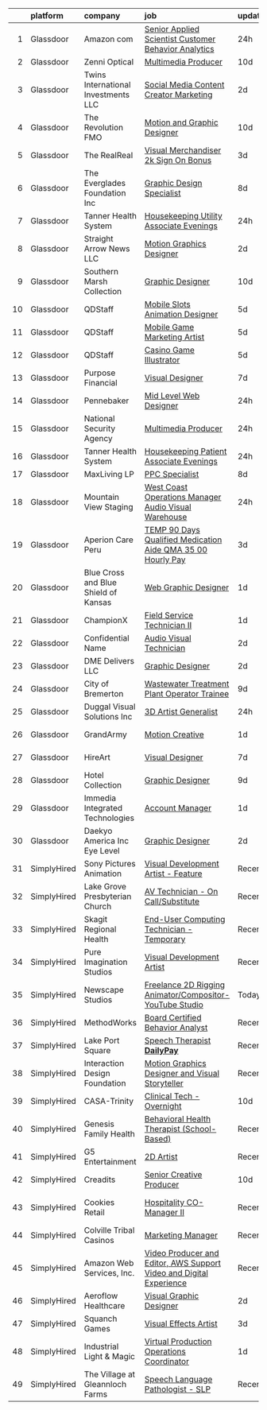 

|    | platform    | company                              | job                                                                                                                                                                                                                                                                                                                                                                                                                                                                                                                                                                                                                                                                                                                                                                                                                                                                                                                                                                                                                                                                                                                                                                                                                                                                                                                                                                                                                                                                                                                                                                                             | update_time   | location                    |
|---:|:------------|:-------------------------------------|:------------------------------------------------------------------------------------------------------------------------------------------------------------------------------------------------------------------------------------------------------------------------------------------------------------------------------------------------------------------------------------------------------------------------------------------------------------------------------------------------------------------------------------------------------------------------------------------------------------------------------------------------------------------------------------------------------------------------------------------------------------------------------------------------------------------------------------------------------------------------------------------------------------------------------------------------------------------------------------------------------------------------------------------------------------------------------------------------------------------------------------------------------------------------------------------------------------------------------------------------------------------------------------------------------------------------------------------------------------------------------------------------------------------------------------------------------------------------------------------------------------------------------------------------------------------------------------------------|:--------------|:----------------------------|
|  1 | Glassdoor   | Amazon com                           | [Senior Applied Scientist  Customer Behavior Analytics](https://www.glassdoor.com/partner/jobListing.htm?pos=115&ao=1110586&s=58&guid=00000181e1bbc289a7810a95bc806cab&src=GD_JOB_AD&t=SR&vt=w&cs=1_69c51cbc&cb=1657349588068&jobListingId=1007993518595&cpc=E773D000C9BC26FA&jrtk=3-0-1g7grnglfhaqt801-1g7grnglughr7800-8437b9a8bbc3be06--6NYlbfkN0CKJOvZ2V5IrJ1cL6f27LnM8XR4tisTi-a8V3t-dR9dwsgFRvlGUQc2Ve2CGI8d6VMiX1tB_B11st7xujm-j-z9vEtmC5marQM2RHdA4vr6XBJjmoFBClzCookStbZ4WCh-pabrwoASxIr1mhH4CR-j5eJHS_B2_SVjoLkhVsTNEc5fV8SKCYEf-fu2nUIcqrJhGDW98DtLA77pf34GcrEbUaGjAztoi8ycUjtqfZ7bqK0I1NqyKkZF0O_fCVhCYrnAjn8XuGJba8B4l6nuULzoegQGJUG2FWs340MbvBS8579FmTGq5AIYVQCzqoikftgIzamDJOYEiFM-w5_0KCN7kEQWtOjY6z51dXkRwj8zvabmLK5xy1okBKnggXEB5--QRdP0L2rvGAcc7zb8QpDZfNIg86v7GmYB8I9mUoaQfKjOORd3zm8b)                                                                                                                                                                                                                                                                                                                                                                                                                                                                                                                                                                                                                                                                                                                                                                                     | 24h           | Sunnyvale, CA               |
|  2 | Glassdoor   | Zenni Optical                        | [Multimedia Producer](https://www.glassdoor.com/partner/jobListing.htm?pos=118&ao=1110586&s=58&guid=00000181e1bbc289a7810a95bc806cab&src=GD_JOB_AD&t=SR&vt=w&cs=1_4d221884&cb=1657349588068&jobListingId=1007969228595&cpc=5E31031E1AFF45A7&jrtk=3-0-1g7grnglfhaqt801-1g7grnglughr7800-66685a8423798669--6NYlbfkN0D-wagnijxwAeJpKSfKqQ0J9oHqjS3FlIu-AqopM5OplQZzaVhIx9UO4Q8hxVMhGuV9HaKCSmmGouoCn9-qnEDTCmxhL6b3Vv_ut4oOvfUCOD0LYqf-u_8YTEmNGA4jkamHQGlOUxVZ5493jj-ezdqAmnIWlwf8_GxwHBtD9W21By3-Qrx_wHswdivdcAAc_eJKPlmJblvoQYtxCxXc7tdR3XSRk_fnbkgcXwaPl3n-eICqkzNgNQZ3eWDlMKA4J_YAv2bCeDFhFgry3uOfTkPSTcVO3eJRgZsSVN7C4lYBuq2gLPBcCbedz2HJRtUIrBGufCxdnXfotysq7FVUt_8kCiuJ2X-REWl42NoVufPF5DTcrGDIHkiRN5gd55rK04VtC6nYkPECOC_ighCR0xoTKwuAlguc8WMnML4Zl6I5Uypp4oLHmFNFKaJu_ibyf-GnElTSGMmbYxdH6Jvalk7m)                                                                                                                                                                                                                                                                                                                                                                                                                                                                                                                                                                                                                                                                                                                                                                                       | 10d           | Remote                      |
|  3 | Glassdoor   | Twins International Investments LLC  | [Social Media   Content Creator Marketing](https://www.glassdoor.com/partner/jobListing.htm?pos=127&ao=1110586&s=58&guid=00000181e1bbc289a7810a95bc806cab&src=GD_JOB_AD&t=SR&vt=w&ea=1&cs=1_2cca2081&cb=1657349588070&jobListingId=1007987644767&cpc=FDA93C03AE7AED37&jrtk=3-0-1g7grnglfhaqt801-1g7grnglughr7800-db95838167c8e880--6NYlbfkN0DeyJ4CP5CzwT7broxeUwKBt3co1QwKwWitRQqJu2WRZ8WbzOPgHeCMlWRLoW25z4dImCU80bgSs3Rm4oel9mJr5FMkf4-ivASZkIGHm_KtFl2RD557YK34tb63pl7mkvTxD2Y_iLr5c3EGTFJPZLwh7dU4bm90O70jOVNdGFNU8NCtoDSdnyWEJYE1LVfDF9fYMqwIzZWvf3sE4lWqVD6rjOhHoxs8bGzvUtzbPfC_hSE1Y8DTo4h7XbR_vpjtS4aomx-qznFbiNFdZRzn7FS1yUQ9AgMqyZCd2c-06zvFaSxCe5xhxE6JNG3_e4PEV8OiHKqL4B2mlCRmXYpDqrwl0Bq8KxAtHQOwZO36679LtkoHnNt4nVZ7Ld-FPFzJetD6UMJsjqPJQZrE-27PuxHkE5Z17o5RbK7nKMoB5Zn1mMTflINJQ0sdWhDer4TQw6n2kgT9jSVlT3BE_vq7JvqPu-rGSQsrumbxbvDxoUhZIBlpGqnGQuglHX255xuSpisXs2X3jNa6eteZ2TKTB2BO)                                                                                                                                                                                                                                                                                                                                                                                                                                                                                                                                                                                                                                                                                             | 2d            | Weston, FL                  |
|  4 | Glassdoor   | The Revolution FMO                   | [Motion and Graphic Designer](https://www.glassdoor.com/partner/jobListing.htm?pos=102&ao=1110586&s=58&guid=00000181e1bbc289a7810a95bc806cab&src=GD_JOB_AD&t=SR&vt=w&ea=1&cs=1_2346603c&cb=1657349588065&jobListingId=1007969083883&cpc=93B1EA6E25C5ADFD&jrtk=3-0-1g7grnglfhaqt801-1g7grnglughr7800-55193dfcea117265--6NYlbfkN0CKo1B5oVS0r338y2G5-tcRdIXZ9BCV4T2cuWFY3ViPlLlBqJ5uAjy_jkBsOayuO1WBbSpLMTFTYouXy3T_oSiJhoKRMZ0M-2T6vt5Lc_Pz9qUPE4r0jgd_k-dhiFsv_BL3cIiEV5Ln0aBBzFEHV-9RKESGx5Q3MgiGMothH74gnY4P7TWcGaxkMi4vFB6ZWNWldopQkmHfsg1PXIz3n6EepZ2gfnthoHnjJ4NhUO_ejrKwSiLAVQuXOMIAz5j4wnF5xg7h2whqL6oRV_aJHse1zYw-TLwdrL-_Om98JChMZwok3F0yS6ZA3PWLuxzFPY2ubWx9ZpCLSIukygiWs_xtnx_nlysVqeE2YqWh73ybDNQ6v0iDCiJIiDF_KM6OJslWEBXo76iglKARl5BEWmEMeBrZoKI-cA5ATxl-VGoJ3tBZ4334f2yR22XLzH0-4m9uSy8duJmH4OHoy1e_qNT8dl5glHsDbzXDF9wmfD8MA6R0vuOOO-X02nP-og7XWouki0VcR15sNLaEK8WhXqEv)                                                                                                                                                                                                                                                                                                                                                                                                                                                                                                                                                                                                                                                                                                          | 10d           | Henderson, NV               |
|  5 | Glassdoor   | The RealReal                         | [Visual Merchandiser    2k Sign On Bonus ](https://www.glassdoor.com/partner/jobListing.htm?pos=108&ao=1110586&s=58&guid=00000181e1bbc289a7810a95bc806cab&src=GD_JOB_AD&t=SR&vt=w&ea=1&cs=1_6c9d4882&cb=1657349588066&jobListingId=1007984907560&cpc=F793441F64F6F721&jrtk=3-0-1g7grnglfhaqt801-1g7grnglughr7800-4ac500e89ea6db94--6NYlbfkN0DLP6g0lDoqZzhPnc0l2IIO15DLMc6nfdbu3pouBSAEyLHC7K7bTve3tmdCHI28Jr3r6tajo03J6yqho19PXihkvyxW_WvX2o39hPcAwlJLpEMKTHKwYywXFpecqH5MHFg3S5je55Y2FRNEe20sW7tsDhx5Uj9mZ1xBXde9NfBtNe_TEHRcGF__vGr3HpnC85bKK5FrL2jbdWMQLHL7W1zx0KUlBBe1aUuZjJ5u7AUgkIeK7lZn1ntw6bGtslx5YK1U2_a5jObMIHoNCakf0m-a-9k-0RgXwRMdt6tStt72d5ZNe3qKInkCav_HeEPOIs5iRa7Qiqz4HzTYUDzD54Gzhezse8hAk9NhjukA7DYtqiMv4_Ii1OgqKgLsFwPI6XieG3F8cpRorDkLAnd7biMLEu7sNTfTCdlTEOUJzAbtd6iFJyERJhfAe5pHx5cNEleXWaYa2EiX1BcMq-VhfxB1GO7QHcTlLEvscaLBISgtaoNBVZCMWvaJoW2TfkHNlHUJWXNC3hZjwg%3D%3D)                                                                                                                                                                                                                                                                                                                                                                                                                                                                                                                                                                                                                                                                                                 | 3d            | Palm Beach, FL              |
|  6 | Glassdoor   | The Everglades Foundation  Inc       | [Graphic Design Specialist](https://www.glassdoor.com/partner/jobListing.htm?pos=130&ao=1110586&s=58&guid=00000181e1bbc289a7810a95bc806cab&src=GD_JOB_AD&t=SR&vt=w&ea=1&cs=1_80a513eb&cb=1657349588070&jobListingId=1007973662621&cpc=723ADC3DFE402989&jrtk=3-0-1g7grnglfhaqt801-1g7grnglughr7800-61636937d498b0f6--6NYlbfkN0BwT8x6uYpjnjS05BjUruHZIWE_f0cyduAiJREV2FerB1yRhkVCKeYojIBuLHjg81Zh9PXoYlfRY-Z3Xh06YRly0o6Bd9T4pkqJ3I2OgNFfW-axf1Hz7cvQsKbdWxRMp-jQw0u5uVtiiLYYUH-REjgB79C6n2AZMN8dv1qLEGH45cVOyjpQJNpaIjueeqL5ycnUl4CFpix0D_ugXNv6OBIRyNIjUFOb2y8vAvoEZP0vgUlMZQt85GvKo1sebUqpFmLIfoPLnKUgiNMnBp9Jh6CiJSHQmNi1E4YkzBCnzP5Ku-DLQNJfgN-EabXP1rG6DaWlipuYsuGcQRPdmLq3t1riWrPOjh8gEDFBHfYpOhASdp7aff4YX7lqcZVFGlZ0YPakm3EjYj2ppDZ99buxg31f9uddUMX4-XXVX3xxzOnc4EjjqRjrA8bcbfgWZG63afIt4NIe7OE4pPoUIf_HGHAQPW_qSwe9RNTFTMuP6i3BfJjVGp-LznmKVhPADqDpCHc%3D)                                                                                                                                                                                                                                                                                                                                                                                                                                                                                                                                                                                                                                                                                                                              | 8d            | Palmetto Bay, FL            |
|  7 | Glassdoor   | Tanner Health System                 | [Housekeeping   Utility Associate  Evenings ](https://www.glassdoor.com/partner/jobListing.htm?pos=109&ao=1110586&s=58&guid=00000181e1bbc289a7810a95bc806cab&src=GD_JOB_AD&t=SR&vt=w&ea=1&cs=1_a2aa1968&cb=1657349588066&jobListingId=1007992931782&cpc=BAB9AA3F436D8911&jrtk=3-0-1g7grnglfhaqt801-1g7grnglughr7800-69e4ec00306b46a4--6NYlbfkN0BKCdUMHj31MbvWqdYQ9ut3BVauqM650n6ogWAXNo6TcCcdhyP5BUcVrgcrgBoRQBG8_IWzTTr8Sec6BoWScND_0uNrqV8oOqaqvq4i-lFZHfPZ03XxZbALaSs4EpjTJejpSh2q3AG2IyFy77PueWfksEFSren4s2aTHMssXpLxpeSSVf1nY05mol3LDD-v9Lsv8q_Ygqvuw2xDK9tWcwG6hErk2R644o-YVYKHXeoe120VM5Ru5Te-kXsMcC2VwxI1nuyIux9FnclAKtjn9pcBfEuHH5L7S64VsnIBJPr0VobNmgu3GjbxQwFI_JuDUx0lsBwnHHqj_fzRwZs-AiKiHwS3mX_gIJnyozo-ZGXwcWsNA1uJ1ddQCRvDUDxZwLFRiEr4LsVU4sKQ9jpYaeajfx-TijhAMRcdZTqS-Qq1u_h1D43_lrSvzh7XPkYkjaaL3K1HST3kSDlVNtQc5uvG5wzdeiRNQzYDSqjBALwQ7jenfOf7-G-Jp0xScI4iv0bCXlz44O033kcm03DSOuV93humJqlzhtyMdv8c3HHF8CXMQ2rUdYj2fNmJVHn5q4cw-yyupPamD-_lUSz9TVWfnN7X99aQZm16trR8WoIXbnw_7G7SOUngL2iWN6b-vCBTL3aTY8xIUA%3D%3D)                                                                                                                                                                                                                                                                                                                                                                                                                                                                                                                                                              | 24h           | Carrollton, GA              |
|  8 | Glassdoor   | Straight Arrow News  LLC             | [Motion Graphics Designer](https://www.glassdoor.com/partner/jobListing.htm?pos=106&ao=1110586&s=58&guid=00000181e1bbc289a7810a95bc806cab&src=GD_JOB_AD&t=SR&vt=w&ea=1&cs=1_65bede0f&cb=1657349588066&jobListingId=1007987650899&cpc=D7FE8E303655E3F3&jrtk=3-0-1g7grnglfhaqt801-1g7grnglughr7800-0780d66dbbfcaaa7--6NYlbfkN0ACu_hgM4mYOpGjE6TXudS1eLEYdlotK5aSiNrSIRlNjsl06Sth5X-HOOLlwkXztptkoiuviZeOgNHpe5066Dl_gajgU5GQGa9Iku301YpcjA2S1YWv4lXWZ3Zkl5rQrSWge-vdu21f5eev5cF8n1fe-qat3fU0C9pw20ml-mJt6jEtPT4vnVEwDheONoIA7SaHaQwiTRV3jpqss7bgwvoggKBT4b3YWFM1_P22yrJ4QAsgSeNN9mSDkY-LQxcmhVi03S4hTdZb1PgqcWLDcEKnKGlLL4GQ3aicxvrEmYFcu3nrKqVV2li1VA9KAbOTE8XaglxISiwLs3K86l1X2QEbM-HIKse1u0djnUa8QvxVgLK8YIvF-c6YIJu-75i37BEm4PaqKsNSexvKYabvASUw-O2mbMM9MxMqk3DzrUEMZ8okLh3RU8AXN3zq3CYTczQdSVSGIWPMwoMTVTa3AXaA0MNAt8iw4MPNEWOYCouWSpVf4lf169s6366fb0r2J-GB2eXcs3RTrQ%3D%3D)                                                                                                                                                                                                                                                                                                                                                                                                                                                                                                                                                                                                                                                                                                                 | 2d            | Omaha, NE                   |
|  9 | Glassdoor   | Southern Marsh Collection            | [Graphic Designer](https://www.glassdoor.com/partner/jobListing.htm?pos=104&ao=1110586&s=58&guid=00000181e1bbc289a7810a95bc806cab&src=GD_JOB_AD&t=SR&vt=w&ea=1&cs=1_7aaa9ea8&cb=1657349588066&jobListingId=1007968838057&cpc=4A4F3732B778070B&jrtk=3-0-1g7grnglfhaqt801-1g7grnglughr7800-81db2ccfa62b3a33--6NYlbfkN0B9y_EvsX6nPxgR7YIuL1Zrl7ecqG-X2jSSVLWZpLINHbj9_4rdH8YLwP3oiB-AVDTyKfmftHYPrHuU7Iz5LI8P2YNTcmgo4vrYGEV0GGcaf6qw9uoJvj6d69G-mN5n7WSdwUuf0QQoRYvRPfOUoq5feVka5XLVmzryljzO-sBCvj_iHibC4cbOGQnodG_F6vrH6BsKuXgD07r0dVvI9rJdOfhdNG-Nnf5oXSbASUBalgW64fbY9L3_ZYuGsDHprogxqHk2bHXp9rUSvW0U1A5EgFwYl1rulFMUmPwoTTz4D4RzO-ZprIsFvwGXSy2mV5ijJufpOUAxbEcjtrk-7lH43rRjq6U1wNWGwcCr4qGRjWHzbM_wKaqGOPNqusXlZgLIqQoE0rW6S_glU5Yz6cWMcBghyAH5K0n3ueHbmRBem9nHMmC3e2G2II6sEnVe6VkMAMD4QOrYVqGLmWKbhSUcBsy8AUazrL5YMTo7CsNmAFZb6GifAcIpDyD1q760xDQ%3D)                                                                                                                                                                                                                                                                                                                                                                                                                                                                                                                                                                                                                                                                                                                                       | 10d           | Baton Rouge, LA             |
| 10 | Glassdoor   | QDStaff                              | [Mobile Slots Animation Designer](https://www.glassdoor.com/partner/jobListing.htm?pos=121&ao=1110586&s=58&guid=00000181e1bbc289a7810a95bc806cab&src=GD_JOB_AD&t=SR&vt=w&ea=1&cs=1_8fe82b52&cb=1657349588069&jobListingId=1007979465012&cpc=663B5FE45D73772E&jrtk=3-0-1g7grnglfhaqt801-1g7grnglughr7800-d2c6756443188221--6NYlbfkN0BK9GXDcakwdiqmeo8o-2GvkYnmPkq7xevAHdeF_847qkpPJo8-WyfGIFf30VHuZcDiwJ06biaS6t-mwr3DRne1Kjizdt5T5yTkOdQ0U9V2m4QrB2rL7S6P74r3Rg13H8BY9iry_FS0ea7gDeICu5AaLiQeGmNdeIncAi8b-fyTuD4NgWONr2X7zgIVrS6wYFJLwX6YBfv5cWrmFdHf1EdYKUZSyFZ7f4zkdz6Jpz6sUKZL8zLu79eBvoo3kKlc5Vw1SRZkJ_PycNTiYIeJJhy2yeZ-tiBTDsFJ4-jjUumUmcKHZKQ3LLTj3hfQb8vmNwq2CUwdsP7CDb3Kylss8L9l0ZIQao0j8LMkzHXT3FbohPcZQllhw4-y-nMLsVVhx48UXkhK-x1pMJPtoFJ7ePrM3oa0eOQsuzgStsIB0i1UrGf7BDsQbM_dAiqEVEouaA99z9R5OYmi25hiZSQdvqKHf-csJBtW9hUyGpHB90A2nQgwuvrfL5mY)                                                                                                                                                                                                                                                                                                                                                                                                                                                                                                                                                                                                                                                                                                                                      | 5d            | Las Vegas, NV               |
| 11 | Glassdoor   | QDStaff                              | [Mobile Game Marketing Artist](https://www.glassdoor.com/partner/jobListing.htm?pos=129&ao=1110586&s=58&guid=00000181e1bbc289a7810a95bc806cab&src=GD_JOB_AD&t=SR&vt=w&ea=1&cs=1_d55f82a7&cb=1657349588070&jobListingId=1007979465001&cpc=444700D72F2ECBCE&jrtk=3-0-1g7grnglfhaqt801-1g7grnglughr7800-4842005ed0885448--6NYlbfkN0BK9GXDcakwdiqmeo8o-2GvkYnmPkq7xevAHdeF_847qkpPJo8-WyfGM3U4KnIRH2pUHOd_MJU8EY8vKEcsZEehTThosRybDyaOejM7dQEPw1goVzyzg14G5YMQ4QTjLkmaeHpp6b-cQVOKTTl3WmnUYxmC9LrYlIUIl9uO0RNYGuzo-bba-q192NH1g4LdgDIKGOz5A5J7mpnaAI99rqkmHuUqgAUHwLwclyGAIGngF7hJX6bWtQpFCJdZ2PNLJcpnIu7qBhUBjJyD2euGT9jrDeLb15THCg3n0g0kMXCfVtS814ChtEEaX-TSElfiDHMDl218MTyCAm3-OBPhFc7S9oXvSQn9ve7YTQaDWvG95o2DCT6JqM9n7hr9GfyU-Q3B2fZL0GKbU_0hI60JFdG7a2EzR4-5oUJgAG3BCw6hA0pC9mIo5ONO758kWMHNrvMJMivgKfMThZIQbvbF5PEjFYzlT1ojBfkdEXZlq7wknw%3D%3D)                                                                                                                                                                                                                                                                                                                                                                                                                                                                                                                                                                                                                                                                                                                                             | 5d            | Las Vegas, NV               |
| 12 | Glassdoor   | QDStaff                              | [Casino Game Illustrator](https://www.glassdoor.com/partner/jobListing.htm?pos=112&ao=1110586&s=58&guid=00000181e1bbc289a7810a95bc806cab&src=GD_JOB_AD&t=SR&vt=w&ea=1&cs=1_6f00ffdf&cb=1657349588068&jobListingId=1007979465017&cpc=FA84DF7EA1EC2398&jrtk=3-0-1g7grnglfhaqt801-1g7grnglughr7800-7b5571057083f71e--6NYlbfkN0BK9GXDcakwdiqmeo8o-2GvkYnmPkq7xevAHdeF_847qkpPJo8-WyfGxHsHPe4cA6EI7EtJnTtXxg2G6TxjzkWSjN-_eoC0CQqc2RAq2MV5g6TovBKQDk7CcqvV3amJm8rIfBPyOGl_nc6LyWzqcbr5tu7ooFcLrIX_cxWhA8bZqCmVqt4J3dHYqmKadkmMrLbu5GX1BWqeSX6hK3Gr_WE2AGl2cqPA14_uRt-O5xi5ufq0geqG6giZ8kG-9L9rFOTi_i6rcIoq2GUGNsUfGtJoNNLFyJJgg7A8yOy36-2HMCYpDzWLV2kht97lEvuz2KYLCK0p7lZPQpno7_ZrcJrgPrfVoArXRRWVpZ877YyoVWG7WK2rhjS0orK09bkp3P9cvXZEXj6zbdw6JHmBt7Or_eCFWVNs6XEYDTXqu92cAXlUzw_opgOer0pg_6bgbbb3DTpyxq-55md8E2Rj9Tv98YuUoowGu_EGV0ILrEnITw%3D%3D)                                                                                                                                                                                                                                                                                                                                                                                                                                                                                                                                                                                                                                                                                                                                                  | 5d            | Escondido, CA               |
| 13 | Glassdoor   | Purpose Financial                    | [Visual Designer](https://www.glassdoor.com/partner/jobListing.htm?pos=111&ao=1110586&s=58&guid=00000181e1bbc289a7810a95bc806cab&src=GD_JOB_AD&t=SR&vt=w&cs=1_f96038a6&cb=1657349588067&jobListingId=1007978027094&cpc=7095061949A44974&jrtk=3-0-1g7grnglfhaqt801-1g7grnglughr7800-80917c0488b41800--6NYlbfkN0DSwrzLV_d009t00Noqv8485ZIMmCq0NIXHKosxbhm15qabQEHgk6wsEnSVhrfcMPsKMPGMIevUlnY_YVVkZY9FUccseSlSVDXL4W-A7-uFe9bd5Vx4AJOhCnMKnJU27lrK8f8kyRHv1LwB8qTdOaC7TuE_-g91iCtv7Fef8vlBodoRt0LGgS3uUYj9rDa1B2z3mLjp3bDAR1o24CmNOGnOxO79t2PN4kJxAnTSDdEd_uxsR6qJf7-GmaPxfqlx7lHMpJAU3uWq6jpJb5ZridPvMYSL8nT4Zj1DZAikNiR70knNevFVmY5P3IFbr_7GviFD3gTAito45Kn5EZxordzjKlHfhtvNCnTH24xdpOBv9lNG0tqUUAs2jhir_-xmKjEXKA9UjwmWlXMlVne5DJE_NFZ6ZIJDdhgaK0p6rxia46EOs_6W-XvW9rXhIFx49M9UZqIGd2jbYdGyfN_vzfILVSR21uE9Jk47lKFKUwv97_7QCoYjzk1GIgi8mS4o3VfBllnUGoFAD2lm1yhG9V80USWkT6eMwE9c0ew4C0cDTKX9ViQU18cU2zlBMUk9GvAYZjwt-gI-FGkzGRGiR13AXRS4g0VtzlxonFFxvL3jyfmPMTOK3Mu8MKily218EZ3ipYm5ncSZNCTg1RTbUv81fveM3G5fW-jXizFXWcbNWJBxL_tnP_Fh_Flq0q4XdmQ%3D)                                                                                                                                                                                                                                                                                                                                                                                                                                                                                                                                             | 7d            | Spartanburg, SC             |
| 14 | Glassdoor   | Pennebaker                           | [Mid Level Web Designer](https://www.glassdoor.com/partner/jobListing.htm?pos=110&ao=1110586&s=58&guid=00000181e1bbc289a7810a95bc806cab&src=GD_JOB_AD&t=SR&vt=w&ea=1&cs=1_4226313c&cb=1657349588067&jobListingId=1007992914380&cpc=AF1E4A3695F490BE&jrtk=3-0-1g7grnglfhaqt801-1g7grnglughr7800-09f7b357db24a266--6NYlbfkN0BqUN6ztqptJ5eG394UO-ZfSRZGZkbpPm3u73UixmBvBI1Y1JxWCCSi4WD6T2NB-2gugfCPeo8ZQOUqAEtz66ZCnIC6U5F0XJKr1Jox5VrclONP9b6iMFBTOy58yKslxi4PmsPGdNOFX2yyjFl7ZGxSjiZNk-UbmLbgopj7iYK_0fPO0KhQH2T9X9_seLYZZxTKKooxqjfHPR9mQa7yujjuFh2L1qGfNGgBeXhgfLUgNJW-JQFrxKHRAK5nyGG-e4LcuoVsZuoKOvBa3dtChJPMHMf8_p3UnfnqNLrPFss5UTP3iVixO-JNuadZm0w6i1Im4rxLF0p29r5mbtrPJYh-7etwq7DtCPNbVAJozrRCel1JyqxgeEYPZgdFtTc-A5wlkQsaa-J537PCRKU3ln-so8YvxioPNVrrlWmfYORtEKQxID_-WHwaAF_Nv6vFYk0Hr6tfOkiIVl9UhouNZ_4ctmjvCxq8HMUHdcuCR1biHY3LWdy8oszhnE43Qs7WQTM%3D)                                                                                                                                                                                                                                                                                                                                                                                                                                                                                                                                                                                                                                                                                                                                 | 24h           | Remote                      |
| 15 | Glassdoor   | National Security Agency             | [Multimedia Producer](https://www.glassdoor.com/partner/jobListing.htm?pos=113&ao=1110586&s=58&guid=00000181e1bbc289a7810a95bc806cab&src=GD_JOB_AD&t=SR&vt=w&cs=1_d00d68a8&cb=1657349588067&jobListingId=1007993375710&cpc=18C9CE28155C17C5&jrtk=3-0-1g7grnglfhaqt801-1g7grnglughr7800-220c831acd0bd84b--6NYlbfkN0AC5S5KfpcrE62cRuYLg6qW_HWiPjKHP06qk-AGfbwYtGlr3wcSMURH9oqKq1q2FCeFdF-hDASgdfb-tVnNfNiv33OhXMBcetZrCWqK5PvNEGBbxq02kyraPivYhiIaFSxNcGgWJ-bzkon-S78Jn4FQOuToT1FsynWmW2qfQQnLBSeIzSBoI8Y12btVRTJhl0_1npCmebBXGaXIOJNd7-ENc-SYDErMY1mh0Ak8kk_5GbifrwRYNiPItY56uOCU5Zyp3gCoa1IvRaYgKEgPhz9CnP7k-FLXL7wllxN61OgTtdMCiRpSPtY4ibhoaZ_2DBAhUwQWRlFCoqL1K60XfBWpcUM3bK5S2h8JXRA3QI6jppTPjG9CmD_1GPh_f1yU2njVDNaaT5sgtnzQfOl0awRJ-DuOmI5s19Km7y2pF-5oeIFv8ZnOmCPfHhSe8GsVq-in63BbTtpBpF23HuYVUkHoEeBehnHoe06QqyWHvnU0YA%3D%3D)                                                                                                                                                                                                                                                                                                                                                                                                                                                                                                                                                                                                                                                                                                                                                           | 24h           | Fort Gordon, GA             |
| 16 | Glassdoor   | Tanner Health System                 | [Housekeeping   Patient Associate  Evenings ](https://www.glassdoor.com/partner/jobListing.htm?pos=107&ao=1110586&s=58&guid=00000181e1bbc289a7810a95bc806cab&src=GD_JOB_AD&t=SR&vt=w&ea=1&cs=1_8c6a370e&cb=1657349588066&jobListingId=1007992931769&cpc=280AB1FAEDD8D536&jrtk=3-0-1g7grnglfhaqt801-1g7grnglughr7800-59a4a23d39ae66ed--6NYlbfkN0BKCdUMHj31MbvWqdYQ9ut3BVauqM650n6ogWAXNo6TcCcdhyP5BUcVrgcrgBoRQBG8_IWzTTr8SRF5xDNpGkST_UDZyD8oxLWJFlXbrdZTjAbjm4qGR_I4yWpIP0pRtJ6pZTvRAuyOQhfW8ATPSRqBVyJ7eI90e4wUihUIJfMmBpFNKWs6i4XrEO7xny4-23D4ZkTlXfpdPRcEl6oja2xQVUZ_Cr55nc42RELUAu6fixcWgq1jmoUah9C0CoHLoE8HwiKnsMqiwMJREcth8t_5U1rf0Z43mRs_yKkLhNqHyyDtsGBBZwwnaB6JaHIK77U9T9-JwDsSAmnlVBBHKOhpLEKsRU4X8ScfyAXgyY5TlqU6Fs7jpZYOKKtOiWwMfnrcod17vBiBLXGnSaYVlTI6Km5aL3yrux_q3DK_2aWZXzSoaOHXvPGh6_wiGgsgeCWQyhJhAQtvY_KU3VfLps5tlaJvlTx2OrFJmfM-eHgtQDnGgsqE8gwfUwFN2E32zofH37A4outNis1PnVCKoXWIxEBxipyw9UlvsGyD_xPNzMH6Kfi_FSkiTwNVl8h1iv3HcsN20ymm3Sbjkrpx5s2nGsXf5cOBtV9i_Y57jQVWjYMPenn5QKKBgnar-N2TwMJE6Lp-iUP0vA%3D%3D)                                                                                                                                                                                                                                                                                                                                                                                                                                                                                                                                                              | 24h           | Carrollton, GA              |
| 17 | Glassdoor   | MaxLiving LP                         | [PPC Specialist](https://www.glassdoor.com/partner/jobListing.htm?pos=105&ao=1110586&s=58&guid=00000181e1bbc289a7810a95bc806cab&src=GD_JOB_AD&t=SR&vt=w&ea=1&cs=1_219781f1&cb=1657349588066&jobListingId=1007972947867&cpc=0C1A14C72F2C651E&jrtk=3-0-1g7grnglfhaqt801-1g7grnglughr7800-7b2b88595a122b46--6NYlbfkN0BxkLIcfe0oqaYINownie861a0BJtkzmJW-WyGv8J0JYIhtfgDOowTGvlolykakgakBymOnWkzoygnyqMdBgqwK0TOOSkOs1_vNc19qWKSyNmaMh5HzaTbNA45dEOv7LP7BWSh0efJ6aUt8eZzthPzvQkbO0YVwbEod-4dQJACJf01FVhgqNuVA4TOG9Q1IG3VpSLcoBtaqDcAuP1HqH-sHqinM7p_XAPcZQ7byoDp0pkwafs8iBKKhamsi855UaphzTd5_1jLPIEb7oTBh0_dT4GRmvJdeByddfa3RfAyAiDsvtIEaS4hnmLNx0ioF8NLSCh9vkV8ltszMl7wUOwwFPv38xnjV-rGyWFwj8BEdKCX6KF2lXMF9KNdbiQnkA7V5CEXQUVBn9Rp0M2nLQbQLDr6c14LQe7smu8wcvKeV7oQuFvwBPY8jqNUYlE6xbAch9boVvS_VYZt5YlZHd0u5NK_9T7-RavwZExl0KPo-ePoQ7J0M_g0LR46WlKKDbzI%3D)                                                                                                                                                                                                                                                                                                                                                                                                                                                                                                                                                                                                                                                                                                                                         | 8d            | Orlando, FL                 |
| 18 | Glassdoor   | Mountain View Staging                | [West Coast Operations Manager  Audio Visual Warehouse](https://www.glassdoor.com/partner/jobListing.htm?pos=126&ao=1110586&s=58&guid=00000181e1bbc289a7810a95bc806cab&src=GD_JOB_AD&t=SR&vt=w&ea=1&cs=1_d90dc133&cb=1657349588070&jobListingId=1007993412157&cpc=65CC663E25211861&jrtk=3-0-1g7grnglfhaqt801-1g7grnglughr7800-08e4987511acc90c--6NYlbfkN0DYamCMjgt8SlHK807AvhNStLtWCY7w715JL0bXqF7ns-f-0w9yJyrQQjBZ_cRySgsRs68EMtGCxsDvZFl10lwd7XSuF4lfi0iROnldQNbg7d5T_e26K3dkmekKwxt8_9xwZljscbv1f1ZAiCbj8aR0E715mEKnd2r4AXGcnHOCUP6D4olzEgJjD2jeC6VSH4fu6BVwvTUOEo3C1eDL9qdbtEtJ-kylLqBbIs2NGln_uoISKl6OmDlsHxGgOLfHknm5DhNA8xxHPOmhQzyEYNoHhQ-sh7W2yUdmYnZ78Yc1nEvaPgQpkMdRPBZnOlHij8mkudpb9MtuFaZ88n9fO5jImF3zgluLSYyhTxivPSYOVKUpcs9Xd5S5K_jVfxUYAhgMZt5zjN0O572up3BKS842jpKTTaYt2LcDaN39A_GoxM6X-htGs1gIOYiAnbcqvaCmAM-xeae5B5V-goXEOjPrPD30a6OphoB0Cp_wEhUlCnJrLObwn1ksvupejmVhJ_t7Sv0THM0QMnGYJ-TGptIC7yv1XiT25dGUlUKs4Ng8ZA%3D%3D)                                                                                                                                                                                                                                                                                                                                                                                                                                                                                                                                                                                                                                                    | 24h           | South San Francisco, CA     |
| 19 | Glassdoor   | Aperion Care Peru                    | [TEMP  90 Days  Qualified Medication Aide  QMA    35 00 Hourly Pay  ](https://www.glassdoor.com/partner/jobListing.htm?pos=124&ao=1110586&s=58&guid=00000181e1bbc289a7810a95bc806cab&src=GD_JOB_AD&t=SR&vt=w&ea=1&cs=1_ef04fea9&cb=1657349588069&jobListingId=1007985949708&cpc=F44B5BD681589083&jrtk=3-0-1g7grnglfhaqt801-1g7grnglughr7800-5d14d0be23ca0b25--6NYlbfkN0A-aPjvG8Uk0ciTWEqCU0zylqGv4g48kDYvAb9F-lGhlfJruFsa4Go12jLY83P9UTTDmESpqEquxllzUrfVjAPs23A1OWsqOQtMssoqz6hB9D3zFFF6_J8w_bMgos7ywnLrh3UqCcqIhQn3M5E9HStV0Uy5IkTIM24WL9ObPQdpfA1iHHoRmEkYoJjZ4KFfewqhfUUtB6Jp7waCYjunwcDVOh6PdbRjPGf3AZJt0YGVEDeXZQf7fLJvasIEjL9kcyjKG-TZlIKj1Q-X421TRgHw1_WBM1gPkEJX9RoyLlMKgeWkJB1-hNTNQBpDhdDqtNK3J6Tzogljniqa4-XEzE-50xFqIp_yHHsTN8TFWM3GY21pvk6SWwTkrKq_AbqHL267JV4eQX8_NOc-Izps54JbcUjhY5_baZGGTdNMnExja_uLBzqyASkqj3NIdfKbTSEDuQlyyUhcnaFxzHT7BQOPPZhdfJucyznetEGLxPwdCUKxSXGeMAIhxcbP6EUl6pqI7khb90okRzhnfMiUHZyyHMOq1Zlvv2BVjEw206-KMxss0c1mdsps1NhX4eXoAVzttpiyaLuJ9XZIavxMRou1gXI4akUWAHskPctuc7FWAA%3D%3D)                                                                                                                                                                                                                                                                                                                                                                                                                                                                                                                                                                      | 3d            | Peru, IN                    |
| 20 | Glassdoor   | Blue Cross and Blue Shield of Kansas | [Web   Graphic Designer](https://www.glassdoor.com/partner/jobListing.htm?pos=101&ao=1110586&s=58&guid=00000181e1bbc289a7810a95bc806cab&src=GD_JOB_AD&t=SR&vt=w&cs=1_82c6e7b1&cb=1657349588065&jobListingId=1007990691312&cpc=BD12EE6BC876221B&jrtk=3-0-1g7grnglfhaqt801-1g7grnglughr7800-a646a3c5cc0d5ebb--6NYlbfkN0C0fM3cAMPIJxx2YJu0-54AUzYyvdboEQAVt4G_xOBTWEOaDebnHlkXFTc2Kq0ZccTKs_m4kr2IGIqRKB-1jaqsIt8-Q80KNCB6stC69y0_zLiFe1CnqDWQFScQ-vNNv8K_7ON31hz0iQWH5w9u6c6B-QGCtvlm6wmT8QXnqjnMILuc0Bymg8C5INYVVRX1yGmY47__-41wHrAqxqDi-Dc8C9RVUUgni2uYE47JkTCLC84JBMAytSY5j7lf31QaIXLbtYQqru66pBMxyab2NnMqwmlDm906thHeMx4YH-IN_0WoRjASC6oqcTviqgTXLGzWFuAwea2Sx_pnC-2oRkAWReDy-_dM5lO8n1zavk5wXlOwP8YnelHn9nd7s_PYr8qmF3Rds-Xk1dwOz82CziDCQtho3bArPwFkCa4AfwnIL97DfR-W3QrE6NwyA0RKfHm0C--w53f_T19InW85TqRc7h-NEGsh93Ox1cMKER0bru2yP-aEH-B3jBKjZN1znETBx55lrQPnz94XETMch6qnK495o1X--LvY2shavgyv0gIF2UTlEw-9NMI7lExWiJEkyLEyCi6VUYX3f_UX2FLf)                                                                                                                                                                                                                                                                                                                                                                                                                                                                                                                                                                                                                                                    | 1d            | Topeka, KS                  |
| 21 | Glassdoor   | ChampionX                            | [Field Service Technician II](https://www.glassdoor.com/partner/jobListing.htm?pos=114&ao=1110586&s=58&guid=00000181e1bbc289a7810a95bc806cab&src=GD_JOB_AD&t=SR&vt=w&cs=1_cab9f3ab&cb=1657349588068&jobListingId=1007991159763&cpc=F929909D2225707A&jrtk=3-0-1g7grnglfhaqt801-1g7grnglughr7800-75166bf690b398be--6NYlbfkN0DUpEo3no2hQ-kw48Wgth6or7nMQVrRpdXrxnGnkjmUuqyi3tq6UaVir8GLR994gGqbhvlyeKoGBYLbbP2HF42Hohce7rmimpTXVWTpH524UIcPGnFAffOojL0Oc_oO35CaOp2InW5A88ho-chIRAlj4_kBwLon0ajjiO3txrRiq2YQ5fVn7CJF1Kz1sBZu14Jokd5HS9isZJze2LCHxhdpRsslWVBpVj3AUqeYqbsR3B9DzSnUEwZoVwtW4dR7DiauZqpbDlB-InFXmLYoLnMOrr0tSSu7TfnWj0Op8u9EC7lZmAiR9nytr2nIjNZVF7K8lAWUWdbCMC4PhPMOo8ip8g25awCJ1H1aq7hQt6hlEyW2okuK3IoqcAnOxSrwe35AgTxCr5z822tQgNNfRdfq5VovMhZzF98_f5WZtI2fcmpEg2KHdM_lGxTfD8pOJ6_VhHr9Ox0Rf6rH3tcI3fs5V1Jxb3ebr8ReBtrY5qXPJ8F2ENrJxGpcee1c7DiUZaD9fx_hRkZq4yUGd7uVzupFq4pVywSQuEOO3Nu_G_kab8xkZtkFwxjbyHHWp-h79UKAL4F5LgUaaGh9aT1GNdqzeciMHR4Sr7834V3vRKF6g4CXsTGJ73JX3Eszp-em4eNScd6Axl6q0F9N-TUl7wqa4MUh7Pyh7YRcV81jaUvr1Wijg2MdCb6_uviXLr_kGxqouduQCuxs8l6F3glCJSKlidgPySvWawOXNllRZryMVLDxgvQ0gtRtddiN6i8GFY9_BeneTQMr5E9T9LvSw28KdkKjIg0vxmevi04qUQefXxwtzIaB2U08jaeBOBfkrj7Rk6eOogZsBQ5AsoHU1HVhSGgUp4dodmJPL8qXGkO6qMW3AnPRFg1deEgwtbJY1HVJbGtLJ2cfRXENuTCS0kgt8iXIaPbuuulTKo3YkO0G_pxLfGxruyGFmFfp3pGnEu7Kd953siZyxiL-lhPd3bRCoxURw61OvE0fxsi6iiv7BKuWhcFJrEWrwtqpXLKIRXeH53mveU3du8N1Cwe4dNixMV32yR0p9qZzt8mXE4qdlhrF5Qhv2z_RJj7Wbs8sZTksDQzoCCQt0gDPmxeb9n4MtzZPC_ul48QJ6coqSuWDN9EpoZMxasXGmWaypxHsyMj692Fn1YYci_I0vwnRsZ56a5fU4BjNP_fyDUsQ45ZClyXPtVkDrGi4yZSbLNTTsnE%3D) | 1d            | Odessa, TX                  |
| 22 | Glassdoor   | Confidential Name                    | [Audio Visual Technician](https://www.glassdoor.com/partner/jobListing.htm?pos=103&ao=1110586&s=58&guid=00000181e1bbc289a7810a95bc806cab&src=GD_JOB_AD&t=SR&vt=w&ea=1&cs=1_604fefb6&cb=1657349588065&jobListingId=1007987193268&cpc=373C8281303CC873&jrtk=3-0-1g7grnglfhaqt801-1g7grnglughr7800-49c1abbcd9930834--6NYlbfkN0A6j7Mj2iCt5jeZn0fcZQ3D9kLUWYeYnRHP1Pb7pJphf9kiDXIO3NCrA6CvHWuJuNkFYUxNh-F2YG37thHd6MwlGKJP5hTesHtq0xsO7sy4eUDnkoKa8__ywi60ozE9OoWqjgvG9gu9EQQmyaYHzSOP7znSmIF6wt0xSWhZPsMJDMtW5SauKb4zhXxnMdCkmXD_RA4YkVv5mH8yaBM14v5jtv3U1VnGqIOicTMJkSqlIS8OqCycE6N8DJUqXCaFPG4lQC_OQZptDP-LBxhBVgAgZMwR8vPtKqNMl-I3xUiuzc6hUO44OOlLw14fH9Kb30fFNi6HsVL39RMPjvTyYvu6BT-s1jmrLamKHpoXZNzxf2doI_s31uMnEmPtWlW3lqDG5oSU8NrgnamImr87kwtYMYo_cp_7-yIgjc-Xj7WZMlVw9U17WXoNrmyj3J2HDyNZamCAW2jcqWnBFayk5GpoSL1OAg5zy9YPBjuRM5HOlADFrOE53Osj05X82d8XFu4YjooqBG-qijKTO01R_St7)                                                                                                                                                                                                                                                                                                                                                                                                                                                                                                                                                                                                                                                                                                              | 2d            | Seattle, WA                 |
| 23 | Glassdoor   | DME Delivers  LLC                    | [Graphic Designer](https://www.glassdoor.com/partner/jobListing.htm?pos=123&ao=1110586&s=58&guid=00000181e1bbc289a7810a95bc806cab&src=GD_JOB_AD&t=SR&vt=w&ea=1&cs=1_048d9465&cb=1657349588069&jobListingId=1007987212589&cpc=036CEF58F9688075&jrtk=3-0-1g7grnglfhaqt801-1g7grnglughr7800-207f7458f79dd068--6NYlbfkN0AIlvfaU9vdJk9mVmfo-0YXdQdLJvrNoxVqMUS5JjktbxeFsU7lm37JZETPlxoTZ2rsYcKSgfrStLxpCoiPUIg927adi8eaPbvnBsByL6CyiHNWVnEf0UelBCwIfw_Ovk-ZJmJh_FzCVe4_w85euQaNbBqCn0LIWDJP5f1PM2r59y1Vfpw-XonymMSIH7S3dVuEIWmPKzd4oK-JwHzBMeZ_uPkEfyc4b0_IpER0wkxLlx1bEIyVVSPdsRCUwrNFTciGPO2F7nJqr5URHBVoZM44vB5Oif8T_RUGmKSIk6WU9It_rsgAXdqbc43OeDM1ODN9K0M8Dry1IKxzXjFoq6yL7LNqc8woKY3RaKWiI3OfJ2iRAXPb0743MOpNlskQUuURkkc7u05am5y4WS0mb5aRlPKISCfUrwR6WZQlkw4SQixaIOp6PWlAnviamnbBxZ7TiH3ONqxw6KE8-wE0oqc8F1DkNik4RPi_0FrObfSq9G9sXmE6b-XVlaOxRdIMsz4%3D)                                                                                                                                                                                                                                                                                                                                                                                                                                                                                                                                                                                                                                                                                                                                       | 2d            | Daytona Beach, FL           |
| 24 | Glassdoor   | City of Bremerton                    | [Wastewater Treatment Plant Operator Trainee](https://www.glassdoor.com/partner/jobListing.htm?pos=122&ao=1110586&s=58&guid=00000181e1bbc289a7810a95bc806cab&src=GD_JOB_AD&t=SR&vt=w&cs=1_9df8cc38&cb=1657349588069&jobListingId=1007971855552&cpc=76BDADE3D6D9A820&jrtk=3-0-1g7grnglfhaqt801-1g7grnglughr7800-b3cb825cab0bffec--6NYlbfkN0AC6SQMfAkHCondRquBNcE2ntt1snCy3fyoZRReqai0OTa7W-6c2esNsTUpuhV3Dwj4LMw7Rpin0Z0HNrcprYlNbrwYRXYt4skMqYB1N6es-kCUvQn_R2bwS8J_My83JKC6XKhNEWBPCZbLdKdLyn2IeZD360ncgNb8nm_BSDFW9hopVxl9Yq3KClbtOgACcWOIU3LdEvIViDrMvEZYBWW8roxOxgekk--obWPd_kLHY0utF_AcN5l7YyZmbSmgWhEadoygSGn2GEwNbhiKsAZeGV3vvEDvilrFEFmsF-wOhwqcXU88lhEGY3jesjpZdXXn9pLIEwwOzVwhGOVujK7aH8oceYlw_tNeZKmnDsafU4NGvfuHuwSKytZFbvduw-_5gpG-u_rrGxBI0f8SjelHnIL6NQMXJPexq0d-25zuodvaFT83hUvReq1wsOnbyyY6CbqntDVkzHyyrUm7GDx8Z8cA5piqSfqqPw3MVHtDwK5dCMcsHh1uRdDAm5_vEvbeBIdZe53USab4VxHNn5bbzkeZHtIpuCatLokQ02SxOxw29vou260demyC8mAEJQytV6uUs25CfJKF1X1MBv3ReR50qa_wn3AZDc_E78Tf9tP_Q0vuNH6f-_CkF0daDVz3kvdhH5z51dSFP769JIbSyPrL2PnIsWXdV6YT830YpiWpgCLSXcyRUSe4UWFaZnKL_7DLrgOJ1-XFfpdrcsq4ItlARNKMACzZvroXBbihTottBSamhyfSLHlfKHYSKhNOEXN4vhJpmT417UYTPz737etxOp2-R8Rx3KchJwcoejxtZ3UB4uNyBEhzGYP85p49A-fgKwt07q0ArCog778TIO0enhHrYq9gd2RoXZX6A6NXd5ZahVq2VZDgxiSbv-irkwvuPoBuXjb3kQJetm11JIvTKV8ISt4CDXjbfrBAoBymfNJHKoW5U2BWc3iIVl6ktJ_BVclHgfitCTFa8Y--CFan7qHXNINwABwcPjjQXR0BKpfrt0VPV-LsTe4ISQEO8JhA_65pPuRo_oTza2igUAjO_SefamXBXDRM316Z0j-8DZlSnLnaVlwkIOt1-_Z0VrDmZuQm6ARAbN-u3-bc)                                                                                               | 9d            | Bremerton, WA               |
| 25 | Glassdoor   | Duggal Visual Solutions  Inc         | [3D Artist  Generalist ](https://www.glassdoor.com/partner/jobListing.htm?pos=116&ao=1110586&s=58&guid=00000181e1bbc289a7810a95bc806cab&src=GD_JOB_AD&t=SR&vt=w&ea=1&cs=1_0a155e4f&cb=1657349588068&jobListingId=1007993253040&cpc=8D52E76475A7E842&jrtk=3-0-1g7grnglfhaqt801-1g7grnglughr7800-f8c5c17823b204e5--6NYlbfkN0AhPjSs2vo7RLee1_xLIpHd_nFD1kHt2eelnwykkGzonkBtTeKLv8Il_cy6fct9mZu76NhqZI8ImsfvoZqh_yIftBXURjgxHID-nQlXGohxsm98MkbgtWzqRqLVNiefnlI6JCFoG2brzQq4dIhSuvOUmVP0Ej1M6SPY5H994CyiQw8KW5ptrDy9nkS6n9r-ReBqgg2t4tiqYIGc-uyED5I5-To04n3G4uDm0O4f441bC-ZGcThouXLmtm16boBiovCWGNTkglD7a3_XkpbalI1NM9A8lkTsj5_BmIuD4l1wX8UdwnvkMTxAUS3VTux7yqKt9asXbkzJly7DYJ1qjtQTfmiHJ9tu_Kmi4NO9G7rc5mDDBG-llIyRfyYrrnSeTMy0js-Bw5L2ciLigI9_5KWiCqfJ1OYY2u-v4DHOj0qljZW1uKFkEiOyFzzUh_2ZvlEAKgZZL0CxgLGf10gsdqbnaA9igr-L9ixOvCmKdEZjc7rX7zf8pen3UCk8nfNt1lI%3D)                                                                                                                                                                                                                                                                                                                                                                                                                                                                                                                                                                                                                                                                                                                                 | 24h           | Remote                      |
| 26 | Glassdoor   | GrandArmy                            | [Motion Creative](https://www.glassdoor.com/partner/jobListing.htm?pos=120&ao=1110586&s=58&guid=00000181e1bbc289a7810a95bc806cab&src=GD_JOB_AD&t=SR&vt=w&ea=1&cs=1_4a888165&cb=1657349588069&jobListingId=1007990541915&cpc=5EFBB0462F9C6B7A&jrtk=3-0-1g7grnglfhaqt801-1g7grnglughr7800-cf02ed270f39f15c--6NYlbfkN0CB1tmP7rfbaHtYFmPjg1Xv8BJr6DUbyz0HQmM4H563Aj3_habBzVSGvs8gQwdOGFIaFLFknGnjlFNunB2Uhbl-lO6oI5xUMxWwgfLHpeW10y0KsKx2ebzMmM4iU-_qOYBDS4iXQNlEP6Cp3wDNNpw21eINrPMJ9X4tvuM0iRuQpvxB_zNwl6Fybm2EEI-tDZPdproHzT9Flv2RwElJFoLe5J6hkQM3-DcUnR2LAyLR15rgRiLuAsUBJapxuAeQouVboYctJaEvuXevTzBdARnfbDqg_WZBPa6DvHBGXK5evX8OInNXq3xlag-k5ICzswxJa7oaMPtAdkWRfR45tJFLAz2SZbwC3t10Y2gmmGMjdoPJkpfn3jUWWLOIZ5VPPzpL21CpS0TVXq0gWdSaGoz5W6S9ZZfjiYlRzAJV7J-XN-_CzzoiGEjCfu2avjXPSAaQ_dG4iX8t9FMFCITfMacTLN50-9H2JE8qFBUPYtptlMDl27AlMg4hu3QwbJioRuo%3D)                                                                                                                                                                                                                                                                                                                                                                                                                                                                                                                                                                                                                                                                                                                                        | 1d            | New York, NY                |
| 27 | Glassdoor   | HireArt                              | [Visual Designer](https://www.glassdoor.com/partner/jobListing.htm?pos=128&ao=1110586&s=58&guid=00000181e1bbc289a7810a95bc806cab&src=GD_JOB_AD&t=SR&vt=w&ea=1&cs=1_57df1359&cb=1657349588070&jobListingId=1007977899718&cpc=451933188B21919D&jrtk=3-0-1g7grnglfhaqt801-1g7grnglughr7800-6b81546da584eca9--6NYlbfkN0DSgjPPcnEdvoK3uuxfISLALE6pB1FR7YSHOr_tSg5_QGIhoz_2VqUepdcKLBLI_zRMcw5tZLk0llKVt2y6ZfiF4DESAVdIA6LN-upTV22_17VrfVykjSV0VMoSUitqLSUxFeDIRenTk7qBgG9isPPAptWdBwEzys-kXPnwu_QKz_k2Yd4TJDkfDwL4ZMWU1PM9MiCbAKBo2tSIFVh9aYw5GWPlfW28qXPiVaLJBQ-JG3JkWvWbc2tYV9MgMpZkGNcQtUUdtWI-ipQOXs6y1l3MgpwYRiLj0-RE-fzH3M7SdcXMzLxNG5SkFl-B550g9zCN--ZVkkMmagbDrYLCuKoXzSXNXSBy813HJylYgnwBoEx_I2u6dcXxVosWuY-r9RpabXrnt0bBhw-QYU_YmTbxP0_py804f9VMCX8SoaUFJxByqDc96mizi83wZ-y_R7VfVm65qWQto1n90-Bu4Gs_KE-2trcydOf5SiNb97mzkP-8FJQKXsUCP9dIaT6s9cf8rHGQ6B7jdbCJe0cwlB-x3T0MVfb97DpfLQmWqzC25n-rUyVMDl1jw5B8XEBNWF6DRcAIkCb7Ig%3D%3D)                                                                                                                                                                                                                                                                                                                                                                                                                                                                                                                                                                                                                                                          | 7d            | Los Angeles, CA             |
| 28 | Glassdoor   | Hotel Collection                     | [Graphic Designer](https://www.glassdoor.com/partner/jobListing.htm?pos=125&ao=1110586&s=58&guid=00000181e1bbc289a7810a95bc806cab&src=GD_JOB_AD&t=SR&vt=w&ea=1&cs=1_dea22b27&cb=1657349588069&jobListingId=1007970682240&cpc=C5F9C09AE97B3D2F&jrtk=3-0-1g7grnglfhaqt801-1g7grnglughr7800-2846fa6930b00c17--6NYlbfkN0BzrZSFdAVV-1Jeo9bHpapEEpS_U15z8xqaVgI2ZBIzHuwp5rJLlL1tUgNGcQkftNQ87PAfNzgfSpEcj_O2YG-_1cue5LwENbmDs2TrZo-9xFUjMQxf1GhjxyAyenVSar3jLtOGdd0zuCckrIQw5cIzcnNGsMMI1UOwPzfWRiFwCbxviB7h8swPi30-IuGIFGIcIH1THrLRr5df73YNbtsEaCGIjgVJdZvDi_BKqV1OTadk7pEMa6s-ZOua37TOpZ4Rhe7_fRJIZZZhLDbPZyrutj_v9snZgWaAdaJvbAf6ZyTR4AI-817Xc_IYMOuWxkEyBZ5j2weVGuw-oKpy-tPmKzwM3XpszvorSRXR8C_XD6bGrimrCPxcLrwWo0eVmNoIxpEHDXYx04ZGeDIwWdtPn-02fXYRVSNxoo6lxGV17mFxCu5kGcv8URTLFmcpidtsUvT0miHfUXlojrPamahHrFJrJLnC3lxQtpXSysol6iKX9ucWFZwRwr_WZSEQmHU%3D)                                                                                                                                                                                                                                                                                                                                                                                                                                                                                                                                                                                                                                                                                                                                       | 9d            | Miami, FL                   |
| 29 | Glassdoor   | Immedia Integrated Technologies      | [Account Manager](https://www.glassdoor.com/partner/jobListing.htm?pos=117&ao=1110586&s=58&guid=00000181e1bbc289a7810a95bc806cab&src=GD_JOB_AD&t=SR&vt=w&ea=1&cs=1_4a01e3d1&cb=1657349588069&jobListingId=1007990575650&cpc=D99DB9A39DE67464&jrtk=3-0-1g7grnglfhaqt801-1g7grnglughr7800-1593dcb934f811e9--6NYlbfkN0D0ZqxdZg2TwcIemQ4yr89eGinLCR7bn2QHXosobzuZIJSor4ZPVBOTnelxt12pAWJeEbA4ycWJ-OHXAXWToFwhuJKDQQInwk_evozgNG1jQUMhgzAE8VGP_UZC9B2DwB38IX4DsZ8FSfnMD8gA7H_MGZWpd42RNFhON8tXCj-JazW1382V5TUeBT3Ob2eg5P2shC4JwQh8oImy2CdmzMwFXv9mtGWV7UDJyaQIBJIplWGDFR6MbpA4CeaRl5Nof7RZu2jvZ5ET4QBytLkZdLC0MjDiR1sMADDk6W3upo1h5Kjg_kfF_HUOWLkfj0NBNYsZzlPbWAGe74hS8syJr2XJqC-1AnQYVcocYLniQFiG54pru9nzzRUFfYZ47uWS2oxed17I2ig6u04P8qsRNp7mTcfmEabWNCZreTxPP2baeVJlKITWI0U6GqkhbS45gIDnc1Fsv7pygSTzbS1V5oGgzXeQOoNdywxzQmTRcCrEE_sy6fwt7Yl2emhV4sj861ooUQLo1L6HZA%3D%3D)                                                                                                                                                                                                                                                                                                                                                                                                                                                                                                                                                                                                                                                                                                                          | 1d            | Scottsdale, AZ              |
| 30 | Glassdoor   | Daekyo America  Inc  Eye Level       | [Graphic Designer](https://www.glassdoor.com/partner/jobListing.htm?pos=119&ao=1110586&s=58&guid=00000181e1bbc289a7810a95bc806cab&src=GD_JOB_AD&t=SR&vt=w&ea=1&cs=1_28674fc2&cb=1657349588069&jobListingId=1007987960215&cpc=42BEC95245890617&jrtk=3-0-1g7grnglfhaqt801-1g7grnglughr7800-e37bc313a94dda53--6NYlbfkN0AYUfIZYEnw0ZWLQ15-hEi6qBVkEbDaUIDtRag2rCwzGDvR8TyGo8e86SMGlglOSlITJj-tZbMa6GE13zJVlyX4zEDQ_nRI4iKGCqKzOUSlrKlOrxDY0YSbpYpF_VvxfiGbAdNoTiwISejErdng4SUAtBekv96HYBSde29oA6I4_eeZq0v5hVHaPpi5KBAopSBvihIIgQ7BSOqhQ9PoN3FtguwOxzn9FJTVM0iowRKAoysYFhSk-PdA0uWBx2Hgut10jvvizPKHkFDeQUTJmHO13bkTLgxX7dlDzt3uetU7xw_Qigq4qHLuojcXjjSG-PIgmxytjTZ_NKjxv_j-TmA1-_JVjm4ZCbi-MJlsKJF5wfyzp66mqhzYBD2LpM-plX5YH1fPI9y7mEYkded6eKEwgLXUwzlNGWLKuyMhZnLozDEQynxHbqQxfJOuoIW8brYD59KMSiJgz5uRG3UWUMq0Z3CLi5Y-tz3Q9bFCE7S8f3sL0TwHl-CkRXEA3jSfxdA%3D)                                                                                                                                                                                                                                                                                                                                                                                                                                                                                                                                                                                                                                                                                                                                       | 2d            | Ridgefield Park, Bergen, NJ |
| 31 | SimplyHired | Sony Pictures Animation              | [Visual Development Artist - Feature](https://www.simplyhired.com/job/__l3QV_kINNExp5pBBoEZ4h0ypddIMq66mbnKSUA9j9fi8F8dGUsUA?q=visual+effects)                                                                                                                                                                                                                                                                                                                                                                                                                                                                                                                                                                                                                                                                                                                                                                                                                                                                                                                                                                                                                                                                                                                                                                                                                                                                                                                                                                                                                                                  | Recently      | Culver City, CA             |
| 32 | SimplyHired | Lake Grove Presbyterian Church       | [AV Technician - On Call/Substitute](https://www.simplyhired.com/job/tb9Lp_96v5nuqnhe0ZYtbeKN6hRlb-jVRHz1dLdsFAKeVM_Axvfv9Q?q=visual+effects)                                                                                                                                                                                                                                                                                                                                                                                                                                                                                                                                                                                                                                                                                                                                                                                                                                                                                                                                                                                                                                                                                                                                                                                                                                                                                                                                                                                                                                                   | Recently      | Lake Oswego, OR             |
| 33 | SimplyHired | Skagit Regional Health               | [End-User Computing Technician - Temporary](https://www.simplyhired.com/job/lI09PUUwnPTtJoaUmWwPq11MyTV3t6sPJMzWUrFtOdiHJoAm8p6K8Q?q=visual+effects)                                                                                                                                                                                                                                                                                                                                                                                                                                                                                                                                                                                                                                                                                                                                                                                                                                                                                                                                                                                                                                                                                                                                                                                                                                                                                                                                                                                                                                            | Recently      | Mount Vernon, WA            |
| 34 | SimplyHired | Pure Imagination Studios             | [Visual Development Artist](https://www.simplyhired.com/job/u3Ce0qDkoB4jPujFyWA_pOjySvkBJ7SmBclJFkATwkjx3a0XU_1R2g?q=visual+effects)                                                                                                                                                                                                                                                                                                                                                                                                                                                                                                                                                                                                                                                                                                                                                                                                                                                                                                                                                                                                                                                                                                                                                                                                                                                                                                                                                                                                                                                            | Recently      | Van Nuys, CA                |
| 35 | SimplyHired | Newscape Studios                     | [Freelance 2D Rigging Animator/Compositor-YouTube Studio](https://www.simplyhired.com/job/_KKla32Fv3KyhrPGvf_DliBeMDbXZ8PrtNhJLullm9lMdfWw0IkxYw?q=visual+effects)                                                                                                                                                                                                                                                                                                                                                                                                                                                                                                                                                                                                                                                                                                                                                                                                                                                                                                                                                                                                                                                                                                                                                                                                                                                                                                                                                                                                                              | Today         | Remote                      |
| 36 | SimplyHired | MethodWorks                          | [Board Certified Behavior Analyst](https://www.simplyhired.com/job/waBo_4fr9ocI3OA_ESqiA7ISWzJojZp5ZrK-JYrPE2Mc-utbYfKTEw?q=visual+effects)                                                                                                                                                                                                                                                                                                                                                                                                                                                                                                                                                                                                                                                                                                                                                                                                                                                                                                                                                                                                                                                                                                                                                                                                                                                                                                                                                                                                                                                     | Recently      | Anchorage, AK               |
| 37 | SimplyHired | Lake Port Square                     | [Speech Therapist **DailyPay**](https://www.simplyhired.com/job/UnbmGA5ask0d3rqUECA3Vus0b1qHb1rsdbo-W4HeVzi_DQ2TQoAJ7Q?q=visual+effects)                                                                                                                                                                                                                                                                                                                                                                                                                                                                                                                                                                                                                                                                                                                                                                                                                                                                                                                                                                                                                                                                                                                                                                                                                                                                                                                                                                                                                                                        | Recently      | Leesburg, FL                |
| 38 | SimplyHired | Interaction Design Foundation        | [Motion Graphics Designer and Visual Storyteller](https://www.simplyhired.com/job/vBbJF7EY2Ei3zu4ES1BbcZXKYqRco6-gTk4b2bmABCDbPLItwxUqpQ?q=visual+effects)                                                                                                                                                                                                                                                                                                                                                                                                                                                                                                                                                                                                                                                                                                                                                                                                                                                                                                                                                                                                                                                                                                                                                                                                                                                                                                                                                                                                                                      | Recently      | Remote                      |
| 39 | SimplyHired | CASA-Trinity                         | [Clinical Tech - Overnight](https://www.simplyhired.com/job/PNcZO24zl22SM06PjahUxs3kTHhMie1-bwsk9seT7F1etD4b2siKgg?q=visual+effects)                                                                                                                                                                                                                                                                                                                                                                                                                                                                                                                                                                                                                                                                                                                                                                                                                                                                                                                                                                                                                                                                                                                                                                                                                                                                                                                                                                                                                                                            | 10d           | Olean, NY                   |
| 40 | SimplyHired | Genesis Family Health                | [Behavioral Health Therapist (School-Based)](https://www.simplyhired.com/job/hTgdZsyhTBCdpDrsuGZBwdR4CxKsKBA1zOczyDowxHzP1U6srMahlA?q=visual+effects)                                                                                                                                                                                                                                                                                                                                                                                                                                                                                                                                                                                                                                                                                                                                                                                                                                                                                                                                                                                                                                                                                                                                                                                                                                                                                                                                                                                                                                           | Recently      | Ulysses, KS                 |
| 41 | SimplyHired | G5 Entertainment                     | [2D Artist](https://www.simplyhired.com/job/Sigtge4nG7ayS4-4JKqbM4gtX9-ZFefL3on0nDZFc6I5h0f2Ei5pRg?q=visual+effects)                                                                                                                                                                                                                                                                                                                                                                                                                                                                                                                                                                                                                                                                                                                                                                                                                                                                                                                                                                                                                                                                                                                                                                                                                                                                                                                                                                                                                                                                            | Recently      | Remote                      |
| 42 | SimplyHired | Creadits                             | [Senior Creative Producer](https://www.simplyhired.com/job/K0eHPf9nKXlwS59aHr6YfsJwrjLplYPwExWAvi88XEIv9p1x_zCDTg?q=visual+effects)                                                                                                                                                                                                                                                                                                                                                                                                                                                                                                                                                                                                                                                                                                                                                                                                                                                                                                                                                                                                                                                                                                                                                                                                                                                                                                                                                                                                                                                             | 10d           | Remote                      |
| 43 | SimplyHired | Cookies Retail                       | [Hospitality CO-Manager II](https://www.simplyhired.com/job/sza8ER6xnPrkRyE6ND1h6FaQS_Jy024htZgcdaZACybPPFQPLsdGHw?q=visual+effects)                                                                                                                                                                                                                                                                                                                                                                                                                                                                                                                                                                                                                                                                                                                                                                                                                                                                                                                                                                                                                                                                                                                                                                                                                                                                                                                                                                                                                                                            | Recently      | Union City, CA +2 locations |
| 44 | SimplyHired | Colville Tribal Casinos              | [Marketing Manager](https://www.simplyhired.com/job/HN_aFPvRK64HJp_nB1_Vy6MhppDy7RkQmu1-YH8BtzjGMdXZsln6hQ?q=visual+effects)                                                                                                                                                                                                                                                                                                                                                                                                                                                                                                                                                                                                                                                                                                                                                                                                                                                                                                                                                                                                                                                                                                                                                                                                                                                                                                                                                                                                                                                                    | Recently      | Omak, WA                    |
| 45 | SimplyHired | Amazon Web Services, Inc.            | [Video Producer and Editor, AWS Support Video and Digital Experience](https://www.simplyhired.com/job/oJRMVtPR8LlFvNouJFFip2oTV8nd0n3BVGVS3DLjLOTE-prK8t1Fkw?q=visual+effects)                                                                                                                                                                                                                                                                                                                                                                                                                                                                                                                                                                                                                                                                                                                                                                                                                                                                                                                                                                                                                                                                                                                                                                                                                                                                                                                                                                                                                  | Recently      | Remote                      |
| 46 | SimplyHired | Aeroflow Healthcare                  | [Visual Graphic Designer](https://www.simplyhired.com/job/DNxsnDIH3BDIfFGj1HG-dpGhqPwnbi-y4urc66FnAEy_x7vv8c9UOQ?q=visual+effects)                                                                                                                                                                                                                                                                                                                                                                                                                                                                                                                                                                                                                                                                                                                                                                                                                                                                                                                                                                                                                                                                                                                                                                                                                                                                                                                                                                                                                                                              | 2d            | Asheville, NC               |
| 47 | SimplyHired | Squanch Games                        | [Visual Effects Artist](https://www.simplyhired.com/job/XFBZYXhOGMowK6hY2cucxuztAOuisUx_6jFEt4cs5Z4wEyRY5kYJxw?q=visual+effects)                                                                                                                                                                                                                                                                                                                                                                                                                                                                                                                                                                                                                                                                                                                                                                                                                                                                                                                                                                                                                                                                                                                                                                                                                                                                                                                                                                                                                                                                | 3d            | Remote                      |
| 48 | SimplyHired | Industrial Light & Magic             | [Virtual Production Operations Coordinator](https://www.simplyhired.com/job/GoNrd8hJt9uFzdq4BsE8uE5broyUBG7lYHh-w9LEAGBerH_SJJ_H6w?q=visual+effects)                                                                                                                                                                                                                                                                                                                                                                                                                                                                                                                                                                                                                                                                                                                                                                                                                                                                                                                                                                                                                                                                                                                                                                                                                                                                                                                                                                                                                                            | 1d            | San Francisco, CA           |
| 49 | SimplyHired | The Village at Gleannloch Farms      | [Speech Language Pathologist - SLP](https://www.simplyhired.com/job/W-bRX8_Z4fziyw4S5Ln_4G1frszN92TcFW0005kmiBGtfUkEHHojrg?q=visual+effects)                                                                                                                                                                                                                                                                                                                                                                                                                                                                                                                                                                                                                                                                                                                                                                                                                                                                                                                                                                                                                                                                                                                                                                                                                                                                                                                                                                                                                                                    | Recently      | Spring, TX                  |